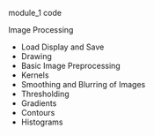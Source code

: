 module_1 code

Image Processing

- Load Display and Save
- Drawing
- Basic Image Preprocessing
- Kernels
- Smoothing and Blurring of Images
- Thresholding
- Gradients
- Contours
- Histograms 
